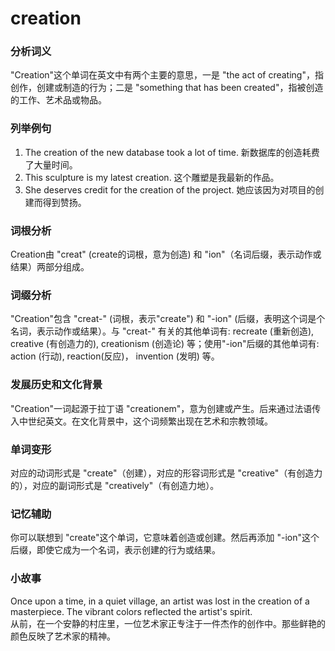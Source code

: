 # creation

### 分析词义

  

"Creation"这个单词在英文中有两个主要的意思，一是 "the act of creating"，指创作，创建或制造的行为；二是 "something that has been created"，指被创造的工作、艺术品或物品。

  

### 列举例句

  

1.  The creation of the new database took a lot of time. 新数据库的创造耗费了大量时间。
2.  This sculpture is my latest creation. 这个雕塑是我最新的作品。
3.  She deserves credit for the creation of the project. 她应该因为对项目的创建而得到赞扬。

  

### 词根分析

  

Creation由 "creat" (create的词根，意为创造) 和 "ion"（名词后缀，表示动作或结果）两部分组成。

  

### 词缀分析

  

"Creation"包含 "creat-" (词根，表示"create") 和 "-ion" (后缀，表明这个词是个名词，表示动作或结果）。与 "creat-" 有关的其他单词有: recreate (重新创造), creative (有创造力的), creationism (创造论) 等；使用"-ion"后缀的其他单词有: action (行动), reaction(反应)， invention (发明) 等。

  

### 发展历史和文化背景

  

"Creation"一词起源于拉丁语 "creationem"，意为创建或产生。后来通过法语传入中世纪英文。在文化背景中，这个词频繁出现在艺术和宗教领域。

  

### 单词变形

  

对应的动词形式是 "create"（创建），对应的形容词形式是 "creative"（有创造力的），对应的副词形式是 "creatively"（有创造力地）。

  

### 记忆辅助

  

你可以联想到 "create"这个单词，它意味着创造或创建。然后再添加 "-ion"这个后缀，即使它成为一个名词，表示创建的行为或结果。

  

### 小故事

  

Once upon a time, in a quiet village, an artist was lost in the creation of a masterpiece. The vibrant colors reflected the artist's spirit.  
从前，在一个安静的村庄里，一位艺术家正专注于一件杰作的创作中。那些鲜艳的颜色反映了艺术家的精神。
